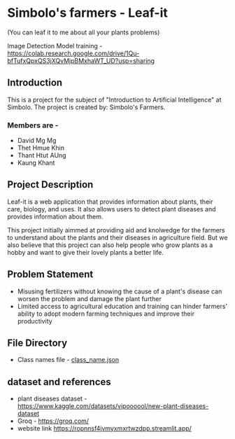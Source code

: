 # Simbolo's farmers - Leaf-it

(You can leaf it to me about all your plants problems)

Image Detection Model training - <https://colab.research.google.com/drive/1Qu-bfTufxQpxQS3jXQvMjpBMxhaWT_UD?usp=sharing>

## Introduction

This is a project for the subject of "Introduction to Artificial Intelligence" at Simbolo. The project is created by: Simbolo's Farmers.

### Members are -

- David Mg Mg
- Thet Hmue Khin
- Thant Htut AUng
- Kaung Khant

## Project Description

Leaf-it is a web application that provides information about plants, their care, biology, and uses. It also allows users to detect plant diseases and provides information about them.

This project initially aimmed at providing aid and knolwedge for the farmers to understand about the plants and their diseases in agriculture field. But we also believe that this project can also help people who grow plants as a hobby and want to give their lovely plants a better life.

## Problem Statement

- Misusing fertilizers without knowing the cause of a plant's disease can worsen the problem and damage the plant further
- Limited access to agricultural education and training can hinder farmers' ability to adopt modern farming techniques and improve their productivity

## File Directory

- Class names file - [class_name.json](class_names.json)

## dataset and references

- plant diseases dataset - <https://www.kaggle.com/datasets/vipoooool/new-plant-diseases-dataset>
- Groq - <https://groq.com/>
- website link <https://ropnnsf4jvmyxmxrtwzdpp.streamlit.app/>
